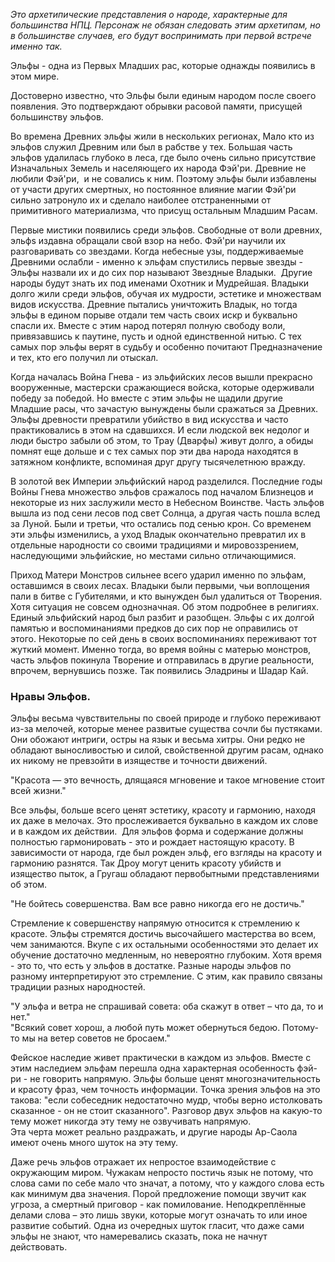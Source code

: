 *Это архетипические представления о народе, характерные для большинства НПЦ. Персонаж не обязан следовать этим архетипам, но в большинстве случаев, его будут воспринимать при первой встрече именно так.*

Эльфы - одна из Первых Младших рас, которые однажды появились в этом мире.

Достоверно известно, что Эльфы были единым народом после своего появления. Это подтверждают обрывки расовой памяти, присущей большинству эльфов. 

Во времена Древних эльфы жили в нескольких регионах, Мало кто из эльфов служил Древним или был в рабстве у тех. Большая часть эльфов удалилась глубоко в леса, где было очень сильно присутствие Изначальных Земель и населяющего их народа Фэй'ри. 
Древние не любили Фэй'ри,  и не совались к ним. Поэтому эльфы были избавлены от участи других смертных, но постоянное влияние магии Фэй'ри сильно затронуло их и сделало наиболее отстраненными от примитивного материализма, что присущ остальным Младшим Расам. 

Первые мистики появились среди эльфов.
Свободные от воли древних, эльфs издавна обращали свой взор на небо. Фэй'ри научили их разговаривать со звездами.  Когда небесные узы, поддерживаемые Древними ослабли - именно к эльфам спустились первые звезды -  Эльфы назвали их и до сих пор называют Звездные Владыки.  Другие народы будут знать их под именами Охотник и Мудрейшая. Владыки долго жили среди эльфов, обучая их мудрости, эстетике и множествам видов искусства. 
Древние пытались уничтожить Владык, но тогда эльфы в едином порыве отдали тем часть своих искр и буквально спасли их. Вместе с этим народ потерял полную свободу воли, привязавшись к паутине, пусть и одной единственной нитью. 
С тех самых пор эльфы верят в судьбу и особенно почитают Предназначение и тех, кто его получил ли отыскал. 

Когда началась Война Гнева - из эльфийских лесов вышли прекрасно вооруженные, мастерски сражающиеся войска, которые одерживали победу за победой. Но вместе с этим эльфы не щадили другие Младшие расы, что зачастую вынуждены были сражаться за Древних. 
Эльфы древности превратили убийство в вид искусства и часто практиковались в этом на сдавшихся. И если людской век недолог и люди быстро забыли об этом, то Трау (Дварфы) живут долго, а обиды помнят еще дольше и с тех самых пор эти два народа находятся в затяжном конфликте, вспоминая друг другу тысячелетнюю вражду. 

В золотой век Империи эльфийский народ разделился. Последние годы Войны Гнева множество эльфов сражалось под началом Близнецов и некоторые из них заслужили место в Небесном Воинстве. 
Часть эльфов вышла из под сени лесов под свет Солнца, а другая часть пошла вслед за Луной. Были и третьи, что остались под сенью крон.
Со временем эти эльфы изменились, а уход Владык окончательно превратил их в отдельные народности со своими традициями и мировоззрением, наследующими эльфийские, но местами сильно отличающимися.

Приход Матери Монстров сильнее всего ударил именно по эльфам, оставшимся в своих лесах. Владыки были первыми, чьи воплощения пали в битве с Губителями, и кто вынужден был удалиться от Творения. Хотя ситуация не совсем однозначная. Об этом подробнее в религиях.  
Единый эльфийский народ был разбит и разобщен. Эльфы с их долгой памятью и воспоминаниями предков до сих пор не оправились от этого. Некоторые по сей день в своих воспоминаниях переживают тот жуткий момент.
Именно тогда, во время войны с матерью монстров, часть эльфов покинула Творение и отправилась в другие реальности, впрочем, вернувшись позже. Так появились Эладрины и Шадар Кай.

### Нравы Эльфов.

Эльфы весьма чувствительны по своей природе и глубоко переживают из-за мелочей, которые менее развитые существа сочли бы пустяками. Они обожают интриги, остры на язык и весьма хитры. Они редко не обладают выносливостью и силой, свойственной другим расам, однако их никому не превзойти в изяществе и точности движений. 

"Красота — это вечность, длящаяся мгновение и такое мгновение стоит всей жизни."

Все эльфы, больше всего ценят эстетику, красоту и гармонию, находя их даже в мелочах. Это прослеживается буквально в каждом их слове и в каждом их действии.  Для эльфов форма и содержание должны полностью гармонировать - это и рождает настоящую красоту. В зависимости от народа, где был рожден эльф, его взгляды на красоту и гармонию разнятся. Так Дроу могут ценить красоту убийств и изящество пыток, а Гругаш обладают первобытными представлениями об этом.  

"Не бойтесь совершенства. Вам все равно никогда его не достичь." 

Стремление к совершенству напрямую относится к стремлению к красоте. Эльфы стремятся достичь высочайшего мастерства во всем, чем занимаются. Вкупе с их остальными особенностями это делает их обучение достаточно медленным, но невероятно глубоким. Хотя время - это то, что есть у эльфов в достатке. Разные народы эльфов по разному интерпретируют это стремление. С этим, как правило связаны традиции разных народностей.

"У эльфа и ветра не спрашивай совета: оба скажут в ответ – что да, то и нет."  
"Всякий совет хорош, а любой путь может обернуться бедою. Потому-то мы на ветер советов не бросаем."

Фейское наследие живет практически в каждом из эльфов. Вместе с этим наследием эльфам перешла одна характерная особенность фэй-ри - не говорить напрямую. Эльфы больше ценят многозначительность и красоту фраз, чем точность информации. Точка зрения эльфов на это такова: "если собеседник недостаточно мудр, чтобы верно истолковать сказанное - он не стоит сказанного". Разговор двух эльфов на какую-то тему может никогда эту тему не озвучивать напрямую.  
Эта черта может реально раздражать, и другие народы Ар-Саола имеют очень много шуток на эту тему.

Даже речь эльфов отражает их непростое взаимодействие с окружающим миром. Чужакам непросто постичь язык не потому, что слова сами по себе мало что значат, а потому, что у каждого слова есть как минимум два значения. Порой предложение помощи звучит как угроза, а смертный приговор - как помилование. Неподкреплённые делами слова – это лишь звуки, которые могут означать то или иное развитие событий. Одна из очередных шуток гласит, что даже сами эльфы не знают, что намеревались сказать, пока не начнут действовать.